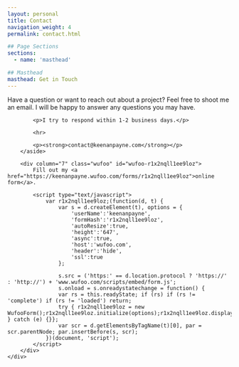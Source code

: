 ```yaml
---
layout: personal
title: Contact
navigation_weight: 4
permalink: contact.html

## Page Sections
sections:
  - name: 'masthead'

## Masthead
masthead: Get in Touch
---
```


<main container>
	<div grid>
		<aside column="5" class="contact">
			<p>Have a question or want to reach out about a project? Feel free to shoot me an email. I will be happy to answer any questions you may have.</p>

			<p>I try to respond within 1-2 business days.</p>

			<hr>

			<p><strong>contact@keenanpayne.com</strong></p>
		</aside>

		<div column="7" class="wufoo" id="wufoo-r1x2nqll1ee9loz">
			Fill out my <a href="https://keenanpayne.wufoo.com/forms/r1x2nqll1ee9loz">online form</a>.

			<script type="text/javascript">
				var r1x2nqll1ee9loz;(function(d, t) {
					var s = d.createElement(t), options = {
						'userName':'keenanpayne',
						'formHash':'r1x2nqll1ee9loz',
						'autoResize':true,
						'height':'647',
						'async':true,
						'host':'wufoo.com',
						'header':'hide',
						'ssl':true
					};

					s.src = ('https:' == d.location.protocol ? 'https://' : 'http://') + 'www.wufoo.com/scripts/embed/form.js';
					s.onload = s.onreadystatechange = function() {
					var rs = this.readyState; if (rs) if (rs != 'complete') if (rs != 'loaded') return;
					try { r1x2nqll1ee9loz = new WufooForm();r1x2nqll1ee9loz.initialize(options);r1x2nqll1ee9loz.display(); } catch (e) {}};
					var scr = d.getElementsByTagName(t)[0], par = scr.parentNode; par.insertBefore(s, scr);
				})(document, 'script');
			</script>
		</div>
	</div>
</main>

